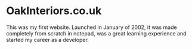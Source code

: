 # OakInteriors.co.uk

This was my first website. Launched in January of 2002, it was made completely from scratch in notepad, was a great learning experience and started my career as a developer.

